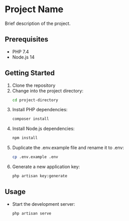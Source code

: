 # Project Name

Brief description of the project.

## Prerequisites

- PHP 7.4
- Node.js 14

## Getting Started

1. Clone the repository
2. Change into the project directory:
     ```bash
    cd project-directory

3. Install PHP dependencies:
     ```bash
    composer install

4. Install Node.js dependencies:
     ```bash
    npm install

5. Duplicate the .env.example file and rename it to .env:
     ```bash
   cp .env.example .env

6. Generate a new application key:
     ```bash
    php artisan key:generate


## Usage

- Start the development server:
    ```bash
    php artisan serve

